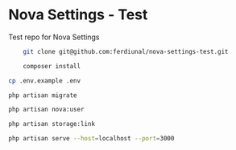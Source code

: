 # Nova Settings - Test

Test repo for Nova Settings

```bash
    git clone git@github.com:ferdiunal/nova-settings-test.git
```

```bash
    composer install
```

```bash
cp .env.example .env
```

```bash
php artisan migrate
```

```bash
php artisan nova:user
```

```bash
php artisan storage:link
```

```bash
php artisan serve --host=localhost --port=3000
```

